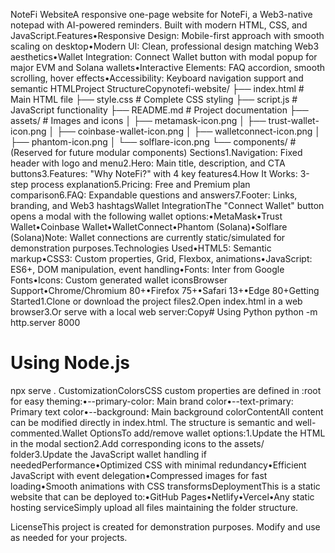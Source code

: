 NoteFi WebsiteA responsive one-page website for NoteFi, a Web3-native notepad with AI-powered reminders. Built with modern HTML, CSS, and JavaScript.Features•Responsive Design: Mobile-first approach with smooth scaling on desktop•Modern UI: Clean, professional design matching Web3 aesthetics•Wallet Integration: Connect Wallet button with modal popup for major EVM and Solana wallets•Interactive Elements: FAQ accordion, smooth scrolling, hover effects•Accessibility: Keyboard navigation support and semantic HTMLProject StructureCopynotefi-website/
├── index.html          # Main HTML file
├── style.css           # Complete CSS styling
├── script.js           # JavaScript functionality
├── README.md           # Project documentation
├── assets/             # Images and icons
│   ├── metamask-icon.png
│   ├── trust-wallet-icon.png
│   ├── coinbase-wallet-icon.png
│   ├── walletconnect-icon.png
│   ├── phantom-icon.png
│   └── solflare-icon.png
└── components/         # (Reserved for future modular components)
Sections1.Navigation: Fixed header with logo and menu2.Hero: Main title, description, and CTA buttons3.Features: "Why NoteFi?" with 4 key features4.How It Works: 3-step process explanation5.Pricing: Free and Premium plan comparison6.FAQ: Expandable questions and answers7.Footer: Links, branding, and Web3 hashtagsWallet IntegrationThe "Connect Wallet" button opens a modal with the following wallet options:•MetaMask•Trust Wallet•Coinbase Wallet•WalletConnect•Phantom (Solana)•Solflare (Solana)Note: Wallet connections are currently static/simulated for demonstration purposes.Technologies Used•HTML5: Semantic markup•CSS3: Custom properties, Grid, Flexbox, animations•JavaScript: ES6+, DOM manipulation, event handling•Fonts: Inter from Google Fonts•Icons: Custom generated wallet iconsBrowser Support•Chrome/Chromium 80+•Firefox 75+•Safari 13+•Edge 80+Getting Started1.Clone or download the project files2.Open index.html in a web browser3.Or serve with a local web server:Copy# Using Python
python -m http.server 8000
   
# Using Node.js
npx serve .
CustomizationColorsCSS custom properties are defined in :root for easy theming:•--primary-color: Main brand color•--text-primary: Primary text color•--background: Main background colorContentAll content can be modified directly in index.html. The structure is semantic and well-commented.Wallet OptionsTo add/remove wallet options:1.Update the HTML in the modal section2.Add corresponding icons to the assets/ folder3.Update the JavaScript wallet handling if neededPerformance•Optimized CSS with minimal redundancy•Efficient JavaScript with event delegation•Compressed images for fast loading•Smooth animations with CSS transformsDeploymentThis is a static website that can be deployed to:•GitHub Pages•Netlify•Vercel•Any static hosting serviceSimply upload all files maintaining the folder structure.

LicenseThis project is created for demonstration purposes. Modify and use as needed for your projects.
